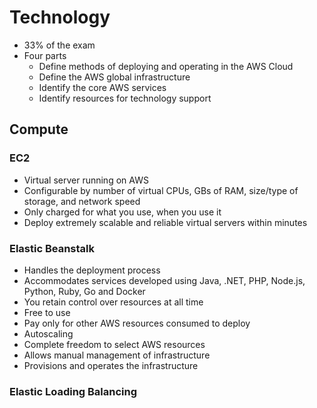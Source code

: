 # Technology

- 33% of the exam
- Four parts
  - Define methods of deploying and operating in the AWS Cloud
  - Define the AWS global infrastructure
  - Identify the core AWS services
  - Identify resources for technology support

## Compute

### EC2

- Virtual server running on AWS
- Configurable by number of virtual CPUs, GBs of RAM, size/type of storage, and network speed
- Only charged for what you use, when you use it
- Deploy extremely scalable and reliable virtual servers within minutes

### Elastic Beanstalk

- Handles the deployment process
- Accommodates services developed using Java, .NET, PHP, Node.js, Python, Ruby, Go and Docker
- You retain control over resources at all time
- Free to use
- Pay only for other AWS resources consumed to deploy
- Autoscaling
- Complete freedom to select AWS resources
- Allows manual management of infrastructure
- Provisions and operates the infrastructure

### Elastic Loading Balancing

